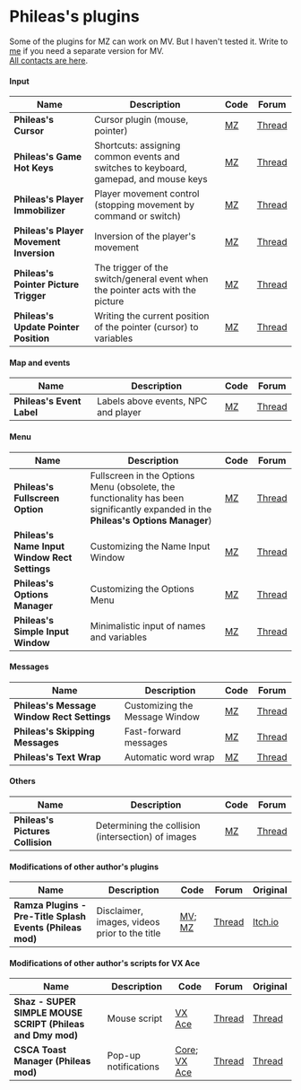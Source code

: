 # Phileas's plugins

Some of the plugins for MZ can work on MV. But I haven't tested it. Write to [me](https://t.me/olekolegovich) if you need a separate version for MV.  
[All contacts are here](https://github.com/Oleg-Olegovich/phileas-public-plugins/blob/master/README.md).

#### Input
| Name | Description | Code | Forum |
| --- | --- | --- | --- |
| **Phileas's Cursor** | Cursor plugin (mouse, pointer) | [MZ](https://github.com/Oleg-Olegovich/phileas-public-plugins/blob/master/plugins/Phileas_Cursor.js) | [Thread](https://forums.rpgmakerweb.com/index.php?threads/mz-phileass-cursor-mz-cursor-customizer.160470/) |
| **Phileas's Game Hot Keys** | Shortcuts: assigning common events and switches to keyboard, gamepad, and mouse keys | [MZ](https://github.com/Oleg-Olegovich/phileas-public-plugins/blob/master/plugins/Phileas_GameHotKeys.js) | [Thread](https://forums.rpgmakerweb.com/index.php?threads/phileass-game-hot-keys-mz-hot-key-map-shortcuts-manager-customizer.159433/) |
| **Phileas's Player Immobilizer** | Player movement control (stopping movement by command or switch)  | [MZ](https://github.com/Oleg-Olegovich/phileas-public-plugins/blob/master/plugins/Phileas_PlayerImmobilizer.js) | [Thread](https://forums.rpgmakerweb.com/index.php?threads/mz-phileass-player-immobilizer-mz-player-movement-manager-controller.158533/) |
| **Phileas's Player Movement Inversion** | Inversion of the player's movement | [MZ](https://github.com/Oleg-Olegovich/phileas-public-plugins/blob/master/plugins/Phileas_PlayerMovementInversion.js) | [Thread](https://forums.rpgmakerweb.com/index.php?threads/phileass-player-movement-inversion-mz-player-movement-manager-controller.160218/) |
| **Phileas's Pointer Picture Trigger** | The trigger of the switch/general event when the pointer acts with the picture  | [MZ](https://github.com/Oleg-Olegovich/phileas-public-plugins/blob/master/plugins/Phileas_PointerPictureTrigger.js) | [Thread](https://forums.rpgmakerweb.com/index.php?threads/mz-phileass-pointer-picture-trigger-triggering-of-the-switch-variable-common-event-by-picture.163793/) |
| **Phileas's Update Pointer Position** | Writing the current position of the pointer (cursor) to variables | [MZ](https://github.com/Oleg-Olegovich/phileas-public-plugins/blob/master/plugins/Phileas_UpdatePointerPosition.js) | [Thread](https://rpgmakerunion.ru/thread/mz-phileass-update-pointer-position.343) |

#### Map and events
| Name | Description | Code | Forum |
| --- | --- | --- | --- |
| **Phileas's Event Label** | Labels above events, NPC and player  | [MZ](https://github.com/Oleg-Olegovich/phileas-public-plugins/blob/master/plugins/Phileas_EventLabel.js) | [Thread](https://forums.rpgmakerweb.com/index.php?threads/phileass-event-label-mz-event-label-label-above-the-events.158999/) |

#### Menu
| Name | Description | Code | Forum |
| --- | --- | --- | --- |
| **Phileas's Fullscreen Option** | Fullscreen in the Options Menu (obsolete, the functionality has been significantly expanded in the **Phileas's Options Manager**)  | [MZ](https://github.com/Oleg-Olegovich/phileas-public-plugins/blob/master/plugins/Phileas_FullscreenOption.js) | [Thread](https://forums.rpgmakerweb.com/index.php?threads/phileass-fullscreen-option-mz-fullscreen-toggle-option.158532/) |
| **Phileas's Name Input Window Rect Settings** | Customizing the Name Input Window  | [MZ](https://github.com/Oleg-Olegovich/phileas-public-plugins/blob/master/plugins/Phileas_NameInputWindowRectSettings.js) | [Thread](https://forums.rpgmakerweb.com/index.php?threads/phileas_nameinputwindowrectsettings-mz-name-input-window-customizer.160170/) |
| **Phileas's Options Manager** | Customizing the Options Menu  | [MZ](https://github.com/Oleg-Olegovich/phileas-public-plugins/blob/master/plugins/Phileas_OptionsManager.js) | [Thread](https://forums.rpgmakerweb.com/index.php?threads/phileass-options-manager-mz-options-menu-customizer.159642/) |
| **Phileas's Simple Input Window** | Minimalistic input of names and variables  | [MZ](https://github.com/Oleg-Olegovich/phileas-public-plugins/blob/master/plugins/Phileas_SimpleInputWindow.js) | [Thread](https://forums.rpgmakerweb.com/index.php?threads/phileass-simple-input-window.165542/) |

#### Messages
| Name | Description | Code | Forum |
| --- | --- | --- | --- |
| **Phileas's Message Window Rect Settings** | Customizing the Message Window  | [MZ](https://github.com/Oleg-Olegovich/phileas-public-plugins/blob/master/plugins/Phileas_MessageWindowRectSettings.js) | [Thread](https://forums.rpgmakerweb.com/index.php?threads/mz-phileass-message-window-rect-settings-mz-message-window-customizer.158531/) |
| **Phileas's Skipping Messages** | Fast-forward messages | [MZ](https://github.com/Oleg-Olegovich/phileas-public-plugins/blob/master/plugins/Phileas_SkippingMessages.js) | [Thread](https://forums.rpgmakerweb.com/index.php?threads/mz-phileass-skipping-messages-mz-skip-message-fast-forward-message.158530/) |
| **Phileas's Text Wrap** | Automatic word wrap  | [MZ](https://github.com/Oleg-Olegovich/phileas-public-plugins/blob/master/plugins/Phileas_TextWrap.js) | [Thread](https://forums.rpgmakerweb.com/index.php?threads/phileass-text-wrap-automatic-text-break-word-wrap-in-the-message.158894/) |

#### Others
| Name | Description | Code | Forum |
| --- | --- | --- | --- |
| **Phileas's Pictures Collision** | Determining the collision (intersection) of images  | [MZ](https://github.com/Oleg-Olegovich/phileas-public-plugins/blob/master/plugins/Phileas_PicturesCollision.js) | [Thread](https://forums.rpgmakerweb.com/index.php?threads/phileass-pictures-collision.166705/) |

#### Modifications of other author's plugins
| Name | Description | Code | Forum | Original |
| --- | --- | --- | --- | --- |
| **Ramza Plugins - Pre-Title Splash Events (Phileas mod)** | Disclaimer, images, videos prior to the title  | [MV](https://github.com/Oleg-Olegovich/phileas-public-plugins/blob/master/plugins/Ramza_PreTitleSplash_MV.js); [MZ](https://github.com/Oleg-Olegovich/phileas-public-plugins/blob/master/plugins/Ramza_PreTitleSplash_MZ.js) | [Thread](https://rpgmakerunion.ru/thread/mvmz-ramzapretitlesplash-phileas-mod.523) | [Itch.io](https://capnrammo.itch.io/mvmz-pre-title-splash-videos)

#### Modifications of other author's scripts for VX Ace
| Name | Description | Code | Forum | Original |
| --- | --- | --- | --- | --- |
| **Shaz - SUPER SIMPLE MOUSE SCRIPT (Phileas and Dmy mod)** | Mouse script  | [VX Ace](https://github.com/Oleg-Olegovich/phileas-public-plugins/blob/master/scripts/shaz_mouse.rb) | [Thread](https://rpgmakerunion.ru/thread/vx-ace-fiks-skripta-myshi.297) | [Thread](https://forums.rpgmakerweb.com/index.php?threads/super-simple-mouse-script.16520/) |
| **CSCA Toast Manager (Phileas mod)** | Pop-up notifications  | [Core](https://github.com/Oleg-Olegovich/phileas-public-plugins/blob/master/scripts/csca_core.rb); [VX Ace](https://github.com/Oleg-Olegovich/phileas-public-plugins/blob/master/scripts/csca_toast_manager.rb) | [Thread](https://rpgmakerunion.ru/thread/vx-ace-csca-toast-manager-remeyk.298) | [Thread](https://www.rpgmakercentral.com/topic/13960-csca-toast-manager/) |
